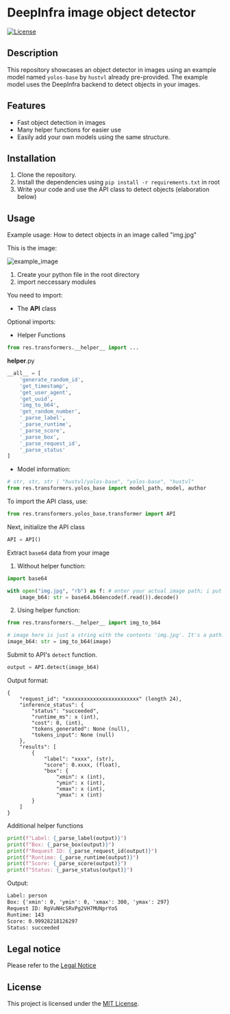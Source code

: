 # DeepInfra image object detector

[![License](https://img.shields.io/badge/license-MIT-blue.svg)](LICENSE)

## Description

This repository showcases an object detector in images using an example model named `yolos-base` by `hustvl` already pre-provided. The example model
uses the DeepInfra backend to detect objects in your images.

## Features

- Fast object detection in images
- Many helper functions for easier use
- Easily add your own models using the same structure.

## Installation

1. Clone the repository.
2. Install the dependencies using `pip install -r requirements.txt` in root
3. Write your code and use the API class to detect objects (elaboration below)

## Usage

Example usage: How to detect objects in an image called "img.jpg"

This is the image:

![example_image](https://i.imgur.com/VquOGsQ.jpeg)

1. Create your python file in the root directory
2. import neccessary modules

You need to import:

- The **API** class

Optional imports:

- Helper Functions
```py
from res.transformers.__helper__ import ...
```

__helper__.py
```py
__all__ = [
    'generate_random_id',
    'get_timestamp',
    'get_user_agent',
    'get_uuid',
    'img_to_b64',
    'get_random_number',
    '_parse_label',
    '_parse_runtime',
    '_parse_score',
    '_parse_box',
    '_parse_request_id',
    '_parse_status'
]
```

- Model information:
```py
# str, str, str | "hustvl/yolos-base", "yolos-base", "hustvl"
from res.transformers.yolos_base import model_path, model, author
```

To import the API class, use:

```py
from res.transformers.yolos_base.transformer import API
```

Next, initialize the API class

```py
API = API()
```

Extract `base64` data from your image

1. Without helper function:

```py
import base64

with open("img.jpg", "rb") as f: # enter your actual image path; i put in my example path.
    image_b64: str = base64.b64encode(f.read()).decode()
```

2. Using helper function:

```py
from res.transformers.__helper__ import img_to_b64

# image here is just a string with the contents 'img.jpg'. It's a path.
image_b64: str = img_to_b64(image)
```

Submit to API's `detect` function.

```py
output = API.detect(image_b64)
```

Output format:

```plain
{
    "request_id": "xxxxxxxxxxxxxxxxxxxxxxxx" (length 24),
    "inference_status": {
        "status": "succeeded",
        "runtime_ms": x (int),
        "cost": 0, (int),
        "tokens_generated": None (null),
        "tokens_input": None (null)
    },
    "results": [
        {
            "label": "xxxx", (str),
            "score": 0.xxxx, (float),
            "box": {
                "xmin": x (int),
                "ymin": x (int),
                "xmax": x (int),
                "ymax": x (int)
        }
    ]
}
```

Additional helper functions

```py
print(f"Label: {_parse_label(output)}")
print(f"Box: {_parse_box(output)}")
print(f"Request ID: {_parse_request_id(output)}")
print(f"Runtime: {_parse_runtime(output)}")
print(f"Score: {_parse_score(output)}")
print(f"Status: {_parse_status(output)}")
```

Output:

```tex
Label: person
Box: {'xmin': 0, 'ymin': 0, 'xmax': 300, 'ymax': 297}
Request ID: RgVuNHcSRvPg2VH7MUNprYoS
Runtime: 143
Score: 0.99928218126297
Status: succeeded
```

## Legal notice

Please refer to the [Legal Notice](LEGAL.md)

## License

This project is licensed under the [MIT License](LICENSE.md).
